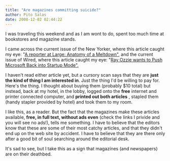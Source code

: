 ```yaml
---
title: "Are magazines committing suicide?"
author: Pito Salas
date: 2008-12-02 02:44:22
---
```



I was traveling this weekend and as I am wont to do, spent too much time at
bookstores and magazine stands.

I came across the current issue of the New Yorker, where this article caught
my eye: "[A reporter at Large: Anatomy of a
Meltdown"](<http://www.newyorker.com/reporting/2008/12/01/081201fa_fact_cassidy?printable=true>),
and the current issue of Wired, where this article caught my eye: "[Ray Ozzie
wants to Push Microsoft Back into Startup Mode".
](<http://www.wired.com/print/techbiz/people/magazine/16-12/ff_ozzie>)

I haven't read either article yet, but a cursory scan says that they are
**just the kind of thing I am interested in**. Just the thing I'd be willing
to pay for. Here's the thing. I thought about buying them (probably $10 total)
but instead, back at my hotel, in the lobby, logged onto the **free** internet
and printer connected computer, and **printed out both articles** , stapled
them (handy stapler provided by hotel) and took them to my room.

I like this, as a reader. But the fact that the magazines make these articles
available, **free, in full text, without ads even** (check the links I privide
and you will see no ads!), tells me something. I have to believe that the
editors know that these are some of their most catchy articles, and that they
didn't end up on the web site by accident. I have to believe that they are
there only after a good bit of soul searching around the editorial desk.

It's sad to see, but I take this as a sign that magazines (and newspapers) are
on their deathbed.


